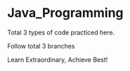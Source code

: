# Java_Programming
Total 3 types of code practiced here.

Follow total 3 branches

Learn Extraordinary, Achieve Best!

